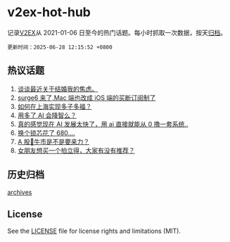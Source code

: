 # v2ex-hot-hub

 记录[V2EX](https://www.v2ex.com/)从 2021-01-06 日至今的热门话题。每小时抓取一次数据，按天[归档](archives)。

`更新时间：2025-06-28 12:15:52 +0800`

## 热议话题

1. [谈谈最近关于结婚我的焦虑。](https://www.v2ex.com/t/1141516)
1. [surge6 来了,Mac 端也改成 iOS 端的买断订阅制了](https://www.v2ex.com/t/1141491)
1. [如何在上海实现多子多福？](https://www.v2ex.com/t/1141563)
1. [用多了 AI 会降智么？](https://www.v2ex.com/t/1141511)
1. [真的感觉现在 AI 发展太快了，用 ai 直接就能从 0 撸一套系统..](https://www.v2ex.com/t/1141503)
1. [换个锁芯花了 680....](https://www.v2ex.com/t/1141559)
1. [A 股🐂牛市是不是要来力？](https://www.v2ex.com/t/1141439)
1. [女朋友想买一个拍立得，大家有没有推荐？](https://www.v2ex.com/t/1141457)

## 历史归档

[archives](archives)

## License

See the [LICENSE](LICENSE) file for license rights and limitations (MIT).
